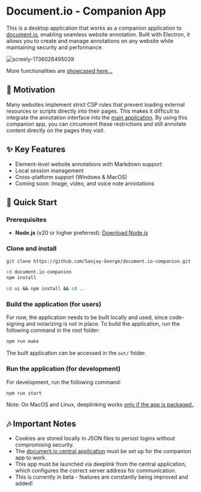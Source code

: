 # Document.io - Companion App

This is a desktop application that works as a companion application to [document.io](https://github.com/Sanjay-George/document.io), enabling seamless website annotation. Built with Electron, it allows you to create and manage annotations on any website while maintaining security and performance.

![screely-1736026495039](https://github.com/user-attachments/assets/ce662841-0d6c-4f37-a9a9-1f901253af69)

More functionalities are [showcased here...](https://github.com/Sanjay-George/document.io-companion/wiki/Showcase)


## 🎯 Motivation

Many websites implement strict CSP rules that prevent loading external resources or scripts directly into their pages. This makes it difficult to integrate the annotation interface into the [main application](https://github.com/Sanjay-George/document.io). By using this companion app, you can circumvent these restrictions and still annotate content directly on the pages they visit. 

## ✨ Key Features

- Element-level website annotations with Markdown support
- Local session management
- Cross-platform support (Windows & MacOS)
- Coming soon: Image, video, and voice note annotations

## 🚀 Quick Start

### Prerequisites
- **Node.js** (v20 or higher preferred): [Download Node.js](https://nodejs.org/)

### Clone and install   

```bash
git clone https://github.com/Sanjay-George/document.io-companion.git

cd document.io-companion
npm install

cd ui && npm install && cd ..
```

### Build the application (for users)
For now, the application needs to be built locally and used, since code-signing and notarizing is not in place. To build the application, run the following command in the root folder:

```bash
npm run make
```

The built application can be accessed in the `out/` folder. 

###  Run the application (for development)
For development, run the following command:

```bash
npm run start
```

Note: On MacOS and Linux, deeplinking works [only if the app is packaged.](https://www.electronjs.org/docs/latest/tutorial/launch-app-from-url-in-another-app#packaging).


## 🎶 Important Notes
- Cookies are stored locally in JSON files to persist logins without compromising security.
- The [document.io central application](https://github.com/Sanjay-George/document.io) must be set up for the companion app to work.
- This app must be launched via deeplink from the central application, which configures the correct server address for communication.
- This is currently in beta - features are constantly being improved and added!



